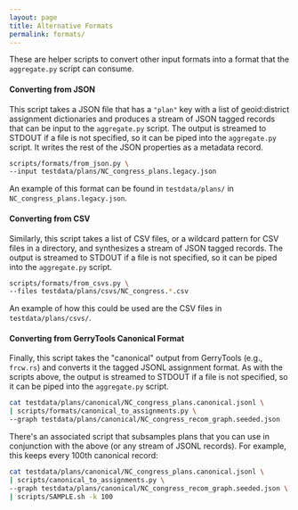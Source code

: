 ```yaml
---
layout: page
title: Alternative Formats
permalink: formats/
---
```


These are helper scripts to convert other input formats into a format that the `aggregate.py` script can consume.

#### Converting from JSON

This script takes a JSON file that has a `"plan"` key with a list of geoid:district assignment dictionaries and
produces a stream of JSON tagged records that can be input to the `aggregate.py` script.
The output is streamed to STDOUT if a file is not specified, so it can be piped into the `aggregate.py` script.
It writes the rest of the JSON properties as a metadata record.

```bash
scripts/formats/from_json.py \
--input testdata/plans/NC_congress_plans.legacy.json
```

An example of this format can be found in `testdata/plans/` in `NC_congress_plans.legacy.json`.

#### Converting from CSV

Similarly, this script takes a list of CSV files, or a wildcard pattern for CSV files in a directory, and
synthesizes a stream of JSON tagged records.
The output is streamed to STDOUT if a file is not specified, so it can be piped into the `aggregate.py` script.

```bash
scripts/formats/from_csvs.py \
--files testdata/plans/csvs/NC_congress.*.csv
```

An example of how this could be used are the CSV files in `testdata/plans/csvs/`.

#### Converting from GerryTools Canonical Format

Finally, this script takes the "canonical" output from GerryTools (e.g., `frcw.rs`) and 
converts it the tagged JSONL assignment format.
As with the scripts above,
the output is streamed to STDOUT if a file is not specified, so it can be piped into the `aggregate.py` script.

```bash
cat testdata/plans/canonical/NC_congress_plans.canonical.jsonl \
| scripts/formats/canonical_to_assignments.py \
--graph testdata/plans/canonical/NC_congress_recom_graph.seeded.json
```

There's an associated script that subsamples plans that you can use in conjunction with the above
(or any stream of JSONL records).
For example, this keeps every 100th canonical record:

```bash
cat testdata/plans/canonical/NC_congress_plans.canonical.jsonl \
| scripts/canonical_to_assignments.py \
--graph testdata/plans/canonical/NC_congress_recom_graph.seeded.json \
| scripts/SAMPLE.sh -k 100
```
